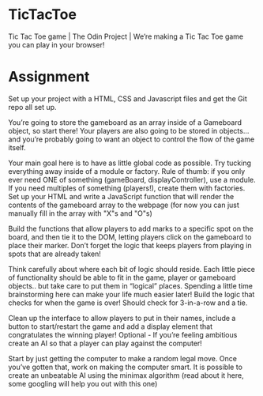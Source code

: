 # TicTacToe
Tic Tac Toe game | The Odin Project | We’re making a Tic Tac Toe game you can play in your browser!

# Assignment
Set up your project with a HTML, CSS and Javascript files and get the Git repo all set up.

You’re going to store the gameboard as an array inside of a Gameboard object, so start there! Your players are also going to be stored in objects… and you’re probably going to want an object to control the flow of the game itself.

Your main goal here is to have as little global code as possible. Try tucking everything away inside of a module or factory. Rule of thumb: if you only ever need ONE of something (gameBoard, displayController), use a module. If you need multiples of something (players!), create them with factories.
Set up your HTML and write a JavaScript function that will render the contents of the gameboard array to the webpage (for now you can just manually fill in the array with "X"s and "O"s)

Build the functions that allow players to add marks to a specific spot on the board, and then tie it to the DOM, letting players click on the gameboard to place their marker. Don’t forget the logic that keeps players from playing in spots that are already taken!

Think carefully about where each bit of logic should reside. Each little piece of functionality should be able to fit in the game, player or gameboard objects.. but take care to put them in “logical” places. Spending a little time brainstorming here can make your life much easier later!
Build the logic that checks for when the game is over! Should check for 3-in-a-row and a tie.

Clean up the interface to allow players to put in their names, include a button to start/restart the game and add a display element that congratulates the winning player!
Optional - If you’re feeling ambitious create an AI so that a player can play against the computer!

Start by just getting the computer to make a random legal move.
Once you’ve gotten that, work on making the computer smart. It is possible to create an unbeatable AI using the minimax algorithm (read about it here, some googling will help you out with this one)
 
